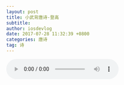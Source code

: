```yaml
---
layout: post
title: 小武背唐诗-登高
subtitle: 
author: iosdevlog
date: 2017-07-28 11:32:39 +0800
categories: 唐诗
tag: 诗
---
```


<audio controls="controls">
  <source src="https://firebasestorage.googleapis.com/v0/b/growth15-a8c59.appspot.com/o/2017%2F07%2F28%2F%E7%99%BB%E9%AB%98.mp3?alt=media&token=65d877ab-3aba-4645-afc6-232ea7d7c177" type="audio/mpeg" />
您的浏览器不支持播放音频
</audio>
